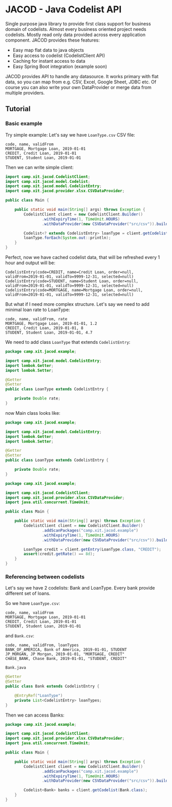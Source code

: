 # JACOD - Java Codelist API

Single purpose java library to provide first class support for business domain of codelists. Almost every business oriented project needs codelists. Mostly read only data provided across every application component. JACOD provides these features:
* Easy map flat data to java objects
* Easy access to codelist (CodelistClient API)
* Caching for instant access to data
* Easy Spring Boot integration (example soon)

JACOD provides API to handle any datasource. It works primary with flat data, so you can map from e.g. CSV, Excel, Google Sheet, JDBC etc. Of course you can also write your own DataProvider or merge data from multiple providers.

## Tutorial

### Basic example

Try simple example:
Let's say we have `LoanType.csv` CSV file:
```
code, name, validFrom
MORTGAGE, Mortgage Loan, 2019-01-01
CREDIT, Credit Loan, 2019-01-01
STUDENT, Student Loan, 2019-01-01
```
Then we can write simple client:
```java
import camp.xit.jacod.CodelistClient;
import camp.xit.jacod.model.Codelist;
import camp.xit.jacod.model.CodelistEntry;
import camp.xit.jacod.provider.xlsx.CSVDataProvider;

public class Main {

    public static void main(String[] args) throws Exception {
        CodelistClient client = new CodelistClient.Builder()
                .withExpiryTime(1, TimeUnit.HOURS)
                .withDataProvider(new CSVDataProvider("src/csv")).build();

        Codelist<? extends CodelistEntry> loanType = client.getCodelist("LoanType");
        loanType.forEach(System.out::println);
    }
}
```
Perfect, now we have cached codelist data, that will be refreshed every 1 hour and output will be:
```
CodelistEntry(code=CREDIT, name=Credit Loan, order=null, validFrom=2019-01-01, validTo=9999-12-31, selected=null)
CodelistEntry(code=STUDENT, name=Student Loan, order=null, validFrom=2019-01-01, validTo=9999-12-31, selected=null)
CodelistEntry(code=MORTGAGE, name=Mortgage Loan, order=null, validFrom=2019-01-01, validTo=9999-12-31, selected=null)
```

But what if I need more complex structure. Let's say we need to add minimal loan rate to LoanType:

```
code, name, validFrom, rate
MORTGAGE, Mortgage Loan, 2019-01-01, 1.2
CREDIT, Credit Loan, 2019-01-01, 8
STUDENT, Student Loan, 2019-01-01, 4.7
```

We need to add class `LoanType` that extends `CodelistEntry`:
```java
package camp.xit.jacod.example;

import camp.xit.jacod.model.CodelistEntry;
import lombok.Getter;
import lombok.Setter;

@Getter
@Setter
public class LoanType extends CodelistEntry {

    private Double rate;
}
```
now Main class looks like:
```java
package camp.xit.jacod.example;

import camp.xit.jacod.model.CodelistEntry;
import lombok.Getter;
import lombok.Setter;

@Getter
@Setter
public class LoanType extends CodelistEntry {

    private Double rate;
}
````
```java
package camp.xit.jacod.example;

import camp.xit.jacod.CodelistClient;
import camp.xit.jacod.provider.xlsx.CSVDataProvider;
import java.util.concurrent.TimeUnit;

public class Main {

    public static void main(String[] args) throws Exception {
        CodelistClient client = new CodelistClient.Builder()
                .addScanPackages("camp.xit.jacod.example")
                .withExpiryTime(1, TimeUnit.HOURS)
                .withDataProvider(new CSVDataProvider("src/csv")).build();

        LoanType credit = client.getEntry(LoanType.class, "CREDIT");
        assert(credit.getRate() == 8d);
    }
}
```
### Referencing between codelists

Let's say we have 2 codelists: Bank and LoanType. Every bank provide different set of loans.

So we have `LoanType.csv`:
```
code, name, validFrom
MORTGAGE, Mortgage Loan, 2019-01-01
CREDIT, Credit Loan, 2019-01-01
STUDENT, Student Loan, 2019-01-01
```
and `Bank.csv`:
```
code, name, validFrom, loanTypes
BANK_OF_AMERICA, Bank of America, 2019-01-01, STUDENT
JP_MORGAN, JP Morgan, 2019-01-01, "MORTGAGE, CREDIT"
CHASE_BANK, Chase Bank, 2019-01-01, "STUDENT, CREDIT"
```
`Bank.java`
```java
@Getter
@Setter
public class Bank extends CodelistEntry {

    @EntryRef("LoanType")
    private List<CodelistEntry> loanTypes;
}
```
Then we can access Banks:
```java
package camp.xit.jacod.example;

import camp.xit.jacod.CodelistClient;
import camp.xit.jacod.provider.xlsx.CSVDataProvider;
import java.util.concurrent.TimeUnit;

public class Main {

    public static void main(String[] args) throws Exception {
        CodelistClient client = new CodelistClient.Builder()
                .addScanPackages("camp.xit.jacod.example")
                .withExpiryTime(1, TimeUnit.HOURS)
                .withDataProvider(new CSVDataProvider("src/csv")).build();

        Codelist<Bank> banks = client.getCodelist(Bank.class);
    }
}
```
